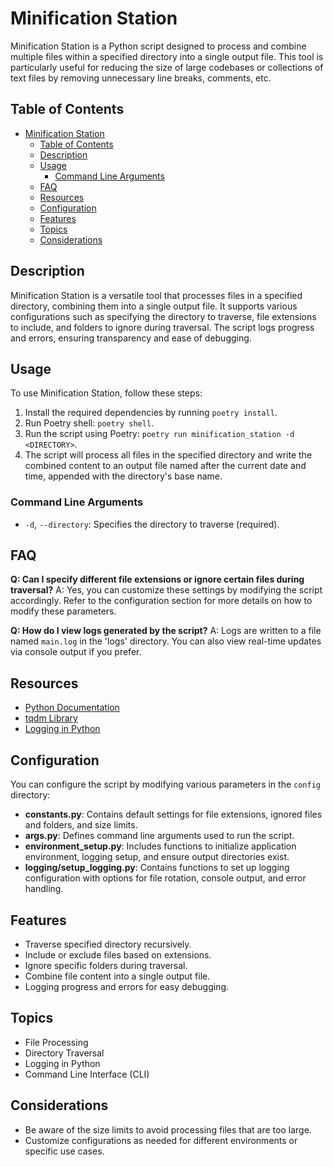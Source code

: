  # Minification Station

Minification Station is a Python script designed to process and combine multiple files within a specified directory into a single output file. This tool is particularly useful for reducing the size of large codebases or collections of text files by removing unnecessary line breaks, comments, etc.

## Table of Contents
- [Minification Station](#minification-station)
  - [Table of Contents](#table-of-contents)
  - [Description](#description)
  - [Usage](#usage)
    - [Command Line Arguments](#command-line-arguments)
  - [FAQ](#faq)
  - [Resources](#resources)
  - [Configuration](#configuration)
  - [Features](#features)
  - [Topics](#topics)
  - [Considerations](#considerations)

## Description
Minification Station is a versatile tool that processes files in a specified directory, combining them into a single output file. It supports various configurations such as specifying the directory to traverse, file extensions to include, and folders to ignore during traversal. The script logs progress and errors, ensuring transparency and ease of debugging.

## Usage
To use Minification Station, follow these steps:
1. Install the required dependencies by running `poetry install`.
2. Run Poetry shell: `poetry shell`.
3. Run the script using Poetry: `poetry run minification_station -d <DIRECTORY>`.
4. The script will process all files in the specified directory and write the combined content to an output file named after the current date and time, appended with the directory's base name.

### Command Line Arguments
- `-d`, `--directory`: Specifies the directory to traverse (required).

## FAQ
**Q: Can I specify different file extensions or ignore certain files during traversal?**
A: Yes, you can customize these settings by modifying the script accordingly. Refer to the configuration section for more details on how to modify these parameters.

**Q: How do I view logs generated by the script?**
A: Logs are written to a file named `main.log` in the 'logs' directory. You can also view real-time updates via console output if you prefer.

## Resources
- [Python Documentation](https://docs.python.org/3/)
- [tqdm Library](https://pypi.org/project/tqdm/)
- [Logging in Python](https://docs.python.org/3/library/logging.html)

## Configuration
You can configure the script by modifying various parameters in the `config` directory:
- **constants.py**: Contains default settings for file extensions, ignored files and folders, and size limits.
- **args.py**: Defines command line arguments used to run the script.
- **environment_setup.py**: Includes functions to initialize application environment, logging setup, and ensure output directories exist.
- **logging/setup_logging.py**: Contains functions to set up logging configuration with options for file rotation, console output, and error handling.

## Features
- Traverse specified directory recursively.
- Include or exclude files based on extensions.
- Ignore specific folders during traversal.
- Combine file content into a single output file.
- Logging progress and errors for easy debugging.

## Topics
- File Processing
- Directory Traversal
- Logging in Python
- Command Line Interface (CLI)

## Considerations
<!-- - Ensure the specified directory exists before running the script. -->
- Be aware of the size limits to avoid processing files that are too large.
- Customize configurations as needed for different environments or specific use cases.
